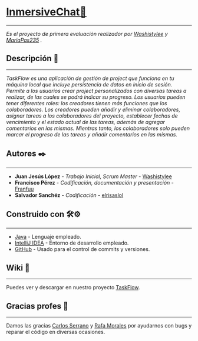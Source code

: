 # [InmersiveChat🚀](https://github.com/WaShIsTyLee/InmmersiveChatXML)

___

_Es el proyecto de primera evaluación realizador por [Washistylee](https://github.com/WaShIsTyLee) y [MariaPas235](https://github.com/MariaPas235) ._
## Descripción 📄

___

_TaskFlow es una aplicación de gestión de project que funciona en tu máquina local que incluye persistencia de datos en inicio de sesión. Permite a los usuarios crear project personalizados con diversas tareas a realizar, de las cuales se podrá indicar su progreso. Los usuarios pueden tener diferentes roles: los creadores tienen más funciones que los colaboradores. Los creadores pueden añadir y eliminar colaboradores, asignar tareas a los colaboradores del proyecto, establecer fechas de vencimiento y el estado actual de las tareas, además de agregar comentarios en las mismas. Mientras tanto, los colaboradores solo pueden marcar el progreso de las tareas y añadir comentarios en las mismas._

## Autores ✒️

___

* **Juan Jesús López** - *Trabajo Inicial, Scrum Master* - [Washistylee](https://github.com/WaShIsTyLee)
* **Francisco Pérez** - *Codificación, documentación y presentación* - [Franfuu](https://github.com/Franfuu)
* **Salvador Sanchéz** - *Codificación* - [elrisaslol](https://github.com/elrisaslol)

## Construido con 🛠️⚙️
___

* [Java](https://www.java.com/es/) - Lenguaje empleado.
* [IntelliJ IDEA](https://www.jetbrains.com/es-es/idea/) - Entorno de desarrollo empleado.
* [GitHub](https://github.com/) - Usado para el control de commits y versiones.

## Wiki 📖
___
Puedes ver y descargar en nuestro proyecto [TaskFlow](https://github.com/WaShIsTyLee/TaskFlow).


## Gracias profes 🎁
___
Damos las gracias [Carlos Serrano](https://github.com/Developodo) y [Rafa Morales](https://github.com/RafaTicArte) por ayudarnos con bugs y reparar el código en diversas ocasiones.

